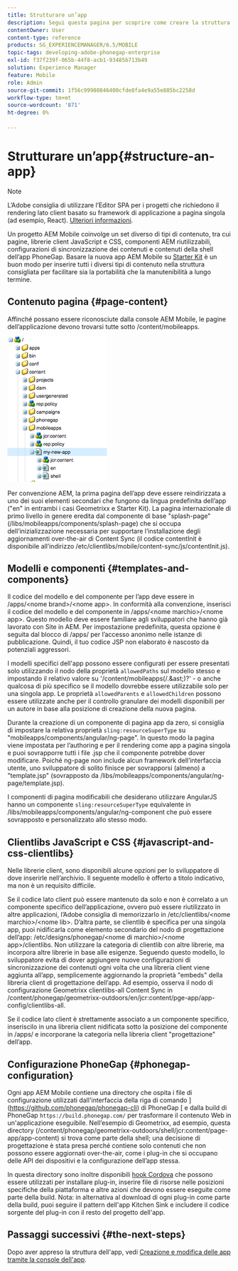```yaml
---
title: Strutturare un’app
description: Segui questa pagina per scoprire come creare la struttura di un’app. Questa pagina descrive come strutturare modelli e componenti con informazioni su JavaScript e CSS Clientlibs.
contentOwner: User
content-type: reference
products: SG_EXPERIENCEMANAGER/6.5/MOBILE
topic-tags: developing-adobe-phonegap-enterprise
exl-id: f37f239f-065b-44f8-acb1-93485b713b49
solution: Experience Manager
feature: Mobile
role: Admin
source-git-commit: 1f56c99980846400cfde8fa4e9a55e885bc2258d
workflow-type: tm+mt
source-wordcount: '871'
ht-degree: 0%

---
```


# Strutturare un’app{#structure-an-app}

>[!NOTE]
>
>L’Adobe consiglia di utilizzare l’Editor SPA per i progetti che richiedono il rendering lato client basato su framework di applicazione a pagina singola (ad esempio, React). [Ulteriori informazioni](/help/sites-developing/spa-overview.md).

Un progetto AEM Mobile coinvolge un set diverso di tipi di contenuto, tra cui pagine, librerie client JavaScript e CSS, componenti AEM riutilizzabili, configurazioni di sincronizzazione dei contenuti e contenuti della shell dell’app PhoneGap. Basare la nuova app AEM Mobile su [Starter Kit](https://github.com/Adobe-Marketing-Cloud-Apps/aem-phonegap-starter-kit) è un buon modo per inserire tutti i diversi tipi di contenuto nella struttura consigliata per facilitare sia la portabilità che la manutenibilità a lungo termine.

## Contenuto pagina {#page-content}

Affinché possano essere riconosciute dalla console AEM Mobile, le pagine dell’applicazione devono trovarsi tutte sotto /content/mobileapps.

![chlimage_1-52](assets/chlimage_1-52.png)

Per convenzione AEM, la prima pagina dell’app deve essere reindirizzata a uno dei suoi elementi secondari che fungono da lingua predefinita dell’app (&quot;en&quot; in entrambi i casi Geometrixx e Starter Kit). La pagina internazionale di primo livello in genere eredita dal componente di base &quot;splash-page&quot; (/libs/mobileapps/components/splash-page) che si occupa dell’inizializzazione necessaria per supportare l’installazione degli aggiornamenti over-the-air di Content Sync (il codice contentInit è disponibile all’indirizzo /etc/clientlibs/mobile/content-sync/js/contentInit.js).

## Modelli e componenti {#templates-and-components}

Il codice del modello e del componente per l’app deve essere in /apps/&lt;nome brand>/&lt;nome app>. In conformità alla convenzione, inserisci il codice del modello e del componente in /apps/&lt;nome marchio>/&lt;nome app>. Questo modello deve essere familiare agli sviluppatori che hanno già lavorato con Site in AEM. Per impostazione predefinita, questa opzione è seguita dal blocco di /apps/ per l’accesso anonimo nelle istanze di pubblicazione. Quindi, il tuo codice JSP non elaborato è nascosto da potenziali aggressori.

I modelli specifici dell&#39;app possono essere configurati per essere presentati solo utilizzando il nodo della proprietà `allowedPaths` sul modello stesso e impostando il relativo valore su &#39;/content/mobileapps(/.&amp;ast;)?&#39; - o anche qualcosa di più specifico se il modello dovrebbe essere utilizzabile solo per una singola app. Le proprietà `allowedParents` e `allowedChildren` possono essere utilizzate anche per il controllo granulare dei modelli disponibili per un autore in base alla posizione di creazione della nuova pagina.

Durante la creazione di un componente di pagina app da zero, si consiglia di impostare la relativa proprietà `sling:resourceSuperType` su &quot;mobileapps/components/angular/ng-page&quot;. In questo modo la pagina viene impostata per l’authoring e per il rendering come app a pagina singola e puoi sovrapporre tutti i file .jsp che il componente potrebbe dover modificare. Poiché ng-page non include alcun framework dell’interfaccia utente, uno sviluppatore di solito finisce per sovrapporsi (almeno) a &quot;template.jsp&quot; (sovrapposto da /libs/mobileapps/components/angular/ng-page/template.jsp).

I componenti di pagina modificabili che desiderano utilizzare AngularJS hanno un componente `sling:resourceSuperType` equivalente in /libs/mobileapps/components/angular/ng-component che può essere sovrapposto e personalizzato allo stesso modo.

## Clientlibs JavaScript e CSS {#javascript-and-css-clientlibs}

Nelle librerie client, sono disponibili alcune opzioni per lo sviluppatore di dove inserirle nell’archivio. Il seguente modello è offerto a titolo indicativo, ma non è un requisito difficile.

Se il codice lato client può essere mantenuto da solo e non è correlato a un componente specifico dell’applicazione, ovvero può essere riutilizzato in altre applicazioni, l’Adobe consiglia di memorizzarlo in /etc/clientlibs/&lt;nome marchio>/&lt;nome lib>. D’altra parte, se clientlib è specifica per una singola app, puoi nidificarla come elemento secondario del nodo di progettazione dell’app: /etc/designs/phonegap/&lt;nome di marchio>/&lt;nome app>/clientlibs. Non utilizzare la categoria di clientlib con altre librerie, ma incorpora altre librerie in base alle esigenze. Seguendo questo modello, lo sviluppatore evita di dover aggiungere nuove configurazioni di sincronizzazione dei contenuti ogni volta che una libreria client viene aggiunta all’app, semplicemente aggiornando la proprietà &quot;embeds&quot; della libreria client di progettazione dell’app. Ad esempio, osserva il nodo di configurazione Geometrixx clientlibs-all Content Sync in /content/phonegap/geometrixx-outdoors/en/jcr:content/pge-app/app-config/clientlibs-all.

Se il codice lato client è strettamente associato a un componente specifico, inseriscilo in una libreria client nidificata sotto la posizione del componente in /apps/ e incorporane la categoria nella libreria client &quot;progettazione&quot; dell’app.

## Configurazione PhoneGap {#phonegap-configuration}

Ogni app AEM Mobile contiene una directory che ospita i file di configurazione utilizzati dall&#39;interfaccia della riga di comando ](https://github.com/phonegap/phonegap-cli) di PhoneGap [ e dalla build di PhoneGap `https://build.phonegap.com/` per trasformare il contenuto Web in un&#39;applicazione eseguibile. Nell’esempio di Geometrixx, ad esempio, questa directory (/content/phonegap/geometrixx-outdoors/shell/jcr:content/page-app/app-content) si trova come parte della shell; una decisione di progettazione è stata presa perché contiene solo contenuti che non possono essere aggiornati over-the-air, come i plug-in che si occupano delle API dei dispositivi e la configurazione dell’app stessa.

In questa directory sono inoltre disponibili [hook Cordova](https://cordova.apache.org/docs/en/dev/guide/appdev/hooks/index.html#Hooks%20Guide) che possono essere utilizzati per installare plug-in, inserire file di risorse nelle posizioni specifiche della piattaforma e altre azioni che devono essere eseguite come parte della build. Nota: in alternativa al download di ogni plug-in come parte della build, puoi seguire il pattern dell&#39;app Kitchen Sink e includere il codice sorgente del plug-in<!-- THIS URL IS 404 (https://github.com/blefebvre/aem-phonegap-kitchen-sink/tree/master/content/src/main/content/jcr_root/content/phonegap/kitchen-sink/shell/_jcr_content/pge-app/app-content/phonegap/plugins) --> con il resto del progetto dell&#39;app.

## Passaggi successivi {#the-next-steps}

Dopo aver appreso la struttura dell&#39;app, vedi [Creazione e modifica delle app tramite la console dell&#39;app](/help/mobile/phonegap-apps-console.md).
